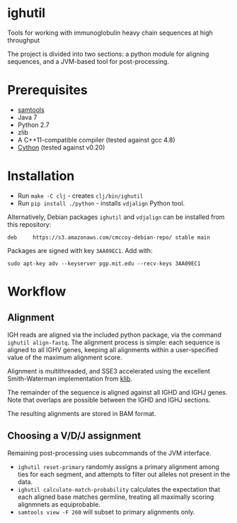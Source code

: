 # ighutil

Tools for working with immunoglobulin heavy chain sequences at high throughput

The project is divided into two sections: a python module for aligning sequences, and a JVM-based tool for post-processing.

# Prerequisites

* [samtools](http://samtools.sourceforge.net/)
* Java 7
* Python 2.7
* zlib
* A C++11-compatible compiler (tested against gcc 4.8)
* [Cython](http://cython.org) (tested against v0.20)

# Installation

* Run `make -C clj` - creates `clj/bin/ighutil`
* Run `pip install ./python` - installs `vdjalign` Python tool.

Alternatively, Debian packages `ighutil` and `vdjalign` can be installed from this repository:

    deb     https://s3.amazonaws.com/cmccoy-debian-repo/ stable main

Packages are signed with key `3AA09EC1`. Add with:

    sudo apt-key adv --keyserver pgp.mit.edu --recv-keys 3AA09EC1

# Workflow

## Alignment

IGH reads are aligned via the included python package, via the command `ighutil align-fastq`.
The alignment process is simple: each sequence is aligned to all IGHV genes, keeping all alignments within a user-specified value of the maximum alignment score.

Alignment is multithreaded, and SSE3 accelerated using the excellent Smith-Waterman implementation from [klib](https://github.com/attractivechaos/klib).

The remainder of the sequence is aligned against all IGHD and IGHJ genes.
Note that overlaps are possible between the IGHD and IGHJ sections.

The resulting alignments are stored in BAM format.

## Choosing a V/D/J assignment

Remaining post-processing uses subcommands of the JVM interface.

* `ighutil reset-primary` randomly assigns a primary alignment among ties for each segment, and attempts to filter out alleles not present in the data.
* `ighutil calculate-match-probability` calculates the expectation that each aligned base matches germline, treating all maximally scoring alignmnets as equiprobable.
* `samtools view -F 260` will subset to primary alignments only.
